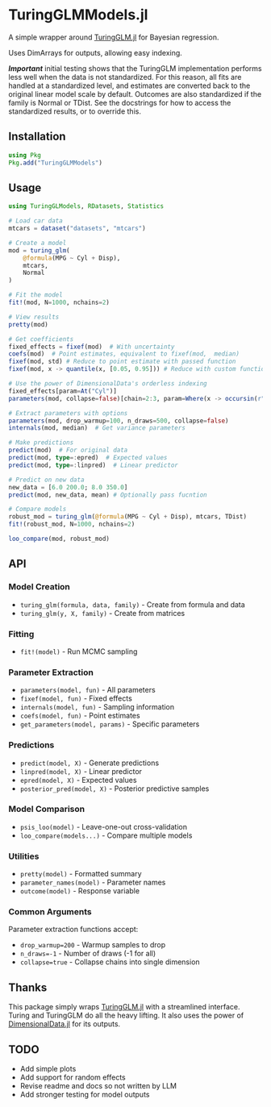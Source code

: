 
# TuringGLMModels.jl

A simple wrapper around [TuringGLM.jl](https://turinglang.org/TuringGLM.jl/stable/) for Bayesian regression.

Uses DimArrays for outputs, allowing easy indexing.

***Important*** initial testing shows that the TuringGLM implementation performs less well when the data is not standardized. For this reason, all fits are handled at a standardized level, and estimates are converted back to the original linear model scale by default. Outcomes are also standardized if the family is Normal or TDist. See the docstrings for how to access the standardized results, or to override this.

## Installation

```julia
using Pkg
Pkg.add("TuringGLMModels")
```

## Usage

```julia
using TuringGLModels, RDatasets, Statistics

# Load car data
mtcars = dataset("datasets", "mtcars")

# Create a model
mod = turing_glm(
    @formula(MPG ~ Cyl + Disp),
    mtcars,
    Normal
)

# Fit the model
fit!(mod, N=1000, nchains=2)

# View results
pretty(mod)

# Get coefficients
fixed_effects = fixef(mod)  # With uncertainty
coefs(mod)  # Point estimates, equivalent to fixef(mod,  median)
fixef(mod, std) # Reduce to point estimate with passed function
fixef(mod, x -> quantile(x, [0.05, 0.95])) # Reduce with custom function

# Use the power of DimensionalData's orderless indexing
fixed_effects[param=At("Cyl")]
parameters(mod, collapse=false)[chain=2:3, param=Where(x -> occursin(r"yl", x))]

# Extract parameters with options
parameters(mod, drop_warmup=100, n_draws=500, collapse=false)
internals(mod, median)  # Get variance parameters

# Make predictions
predict(mod)  # For original data
predict(mod, type=:epred)  # Expected values
predict(mod, type=:linpred)  # Linear predictor

# Predict on new data
new_data = [6.0 200.0; 8.0 350.0]
predict(mod, new_data, mean) # Optionally pass fucntion

# Compare models
robust_mod = turing_glm(@formula(MPG ~ Cyl + Disp), mtcars, TDist)
fit!(robust_mod, N=1000, nchains=2)

loo_compare(mod, robust_mod)
```

## API

### Model Creation
* `turing_glm(formula, data, family)` - Create from formula and data
* `turing_glm(y, X, family)` - Create from matrices

### Fitting
* `fit!(model)` - Run MCMC sampling

### Parameter Extraction
* `parameters(model, fun)` - All parameters
* `fixef(model, fun)` - Fixed effects  
* `internals(model, fun)` - Sampling information 
* `coefs(model, fun)` - Point estimates
* `get_parameters(model, params)` - Specific parameters

### Predictions
* `predict(model, X)` - Generate predictions
* `linpred(model, X)` - Linear predictor
* `epred(model, X)` - Expected values
* `posterior_pred(model, X)` - Posterior predictive samples

### Model Comparison
* `psis_loo(model)` - Leave-one-out cross-validation
* `loo_compare(models...)` - Compare multiple models

### Utilities
* `pretty(model)` - Formatted summary
* `parameter_names(model)` - Parameter names
* `outcome(model)` - Response variable

### Common Arguments

Parameter extraction functions accept:

* `drop_warmup=200` - Warmup samples to drop
* `n_draws=-1` - Number of draws (-1 for all)
* `collapse=true` - Collapse chains into single dimension

## Thanks

This package simply wraps [TuringGLM.jl](https://turinglang.org/TuringGLM.jl/stable/) with a streamlined interface. Turing and TuringGLM do all the heavy lifting. It also uses the power of [DimensionalData.jl](https://rafaqz.github.io/DimensionalData.jl/stable/) for its outputs.

## TODO

* Add simple plots
* Add support for random effects
* Revise readme and docs so not written by LLM
* Add stronger testing for model outputs
